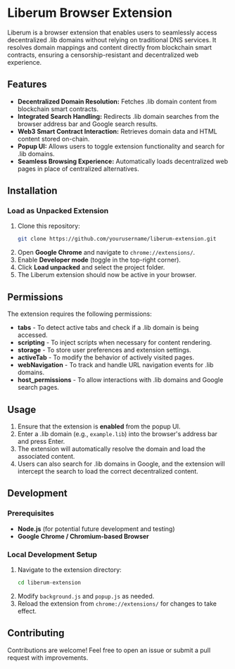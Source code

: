 # Liberum Browser Extension

Liberum is a browser extension that enables users to seamlessly access decentralized .lib domains without relying on traditional DNS services. It resolves domain mappings and content directly from blockchain smart contracts, ensuring a censorship-resistant and decentralized web experience.

## Features

- **Decentralized Domain Resolution:** Fetches .lib domain content from blockchain smart contracts.
- **Integrated Search Handling:** Redirects .lib domain searches from the browser address bar and Google search results.
- **Web3 Smart Contract Interaction:** Retrieves domain data and HTML content stored on-chain.
- **Popup UI:** Allows users to toggle extension functionality and search for .lib domains.
- **Seamless Browsing Experience:** Automatically loads decentralized web pages in place of centralized alternatives.

## Installation

### Load as Unpacked Extension

1. Clone this repository:
   ```sh
   git clone https://github.com/yourusername/liberum-extension.git
   ```
2. Open **Google Chrome** and navigate to `chrome://extensions/`.
3. Enable **Developer mode** (toggle in the top-right corner).
4. Click **Load unpacked** and select the project folder.
5. The Liberum extension should now be active in your browser.

## Permissions

The extension requires the following permissions:

- **tabs** - To detect active tabs and check if a .lib domain is being accessed.
- **scripting** - To inject scripts when necessary for content rendering.
- **storage** - To store user preferences and extension settings.
- **activeTab** - To modify the behavior of actively visited pages.
- **webNavigation** - To track and handle URL navigation events for .lib domains.
- **host_permissions** - To allow interactions with .lib domains and Google search pages.

## Usage

1. Ensure that the extension is **enabled** from the popup UI.
2. Enter a .lib domain (e.g., `example.lib`) into the browser's address bar and press Enter.
3. The extension will automatically resolve the domain and load the associated content.
4. Users can also search for .lib domains in Google, and the extension will intercept the search to load the correct decentralized content.

## Development

### Prerequisites

- **Node.js** (for potential future development and testing)
- **Google Chrome / Chromium-based Browser**

### Local Development Setup

1. Navigate to the extension directory:
   ```sh
   cd liberum-extension
   ```
2. Modify `background.js` and `popup.js` as needed.
3. Reload the extension from `chrome://extensions/` for changes to take effect.

## Contributing

Contributions are welcome! Feel free to open an issue or submit a pull request with improvements.
